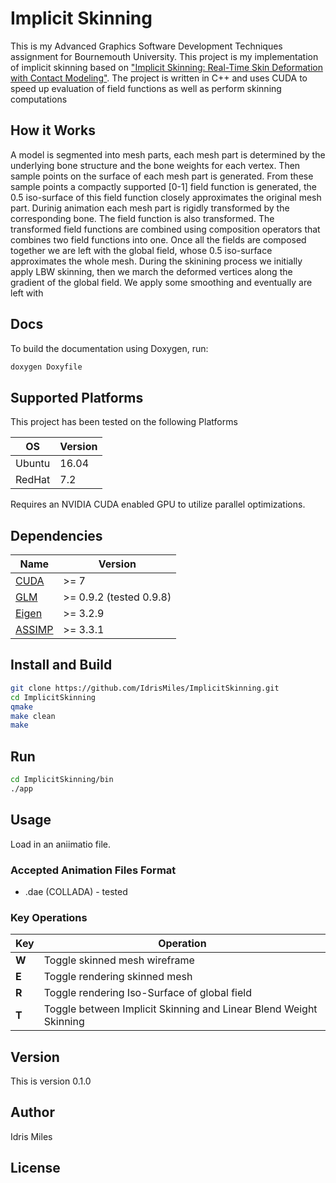 # Implicit Skinning
This is my Advanced Graphics Software Development Techniques assignment for Bournemouth University.
This project is my implementation of implicit skinning based on ["Implicit Skinning: Real-Time Skin Deformation with Contact Modeling"](http://rodolphe-vaillant.fr/pivotx/templates/projects/implicit_skinning/implicit_skinning.pdf). 
The project is written in C++ and uses CUDA to speed up evaluation of field functions as well as perform skinning computations
## How it Works
A model is segmented into mesh parts, each mesh part is determined by the underlying bone structure and the bone weights for each vertex. 
Then sample points on the surface of each mesh part is generated. 
From these sample points a compactly supported [0-1] field function is generated, the 0.5 iso-surface of this field function closely approximates the original mesh part.
Durinig animation each mesh part is rigidly transformed by the corresponding bone. The field function is also transformed.
The transformed field functions are combined using composition operators that combines two field functions into one.
Once all the fields are composed together we are left with the global field, whose 0.5 iso-surface approximates the whole mesh.
During the skinining process we initially apply LBW skinning, then we march the deformed vertices along the gradient of the global field.
We apply some smoothing and eventually are left with  


## Docs
To build the documentation using Doxygen, run:
```bash
doxygen Doxyfile
```

## Supported Platforms
This project has been tested on the following Platforms

| **OS** | **Version** |
| ---- | ------- |
| Ubuntu | 16.04 |
| RedHat | 7.2 |

Requires an NVIDIA CUDA enabled GPU to utilize parallel optimizations.


## Dependencies
| **Name** | **Version** |
| ---- | ------- |
| [CUDA](https://developer.nvidia.com/cuda-downloads) | >= 7 |
| [GLM](http://glm.g-truc.net/0.9.8/index.html)| >= 0.9.2 (tested 0.9.8) |
| [Eigen](http://eigen.tuxfamily.org/index.php?title=Main_Page)| >= 3.2.9 |
| [ASSIMP](http://www.assimp.org/) | >= 3.3.1 |


## Install and Build
```bash
git clone https://github.com/IdrisMiles/ImplicitSkinning.git
cd ImplicitSkinning
qmake
make clean
make
```

## Run
```bash
cd ImplicitSkinning/bin
./app
```

## Usage
Load in an aniimatio file.
### Accepted Animation Files Format
* .dae (COLLADA) - tested


### Key Operations
| **Key** | **Operation** |
| ---- | ------- |
| **W** | Toggle skinned mesh wireframe |
| **E** | Toggle rendering skinned mesh |
| **R** | Toggle rendering Iso-Surface of global field |
| **T** | Toggle between Implicit Skinning and Linear Blend Weight Skinning |

## Version
This is version 0.1.0

## Author
Idris Miles

## License
